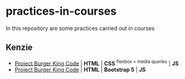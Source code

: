 # practices-in-courses
In this repository are some practices carried out in courses

## Kenzie
* [Project Burger King Code](https://projeto-bkb-code-css.rfldiasapp.repl.co/) | **HTML** | **CSS** <sup>flexbox + media queries</sup> | **JS**
* [Project Burger King Code](https://projeto-bkb-code-bootstrap.rfldiasapp.repl.co/) | **HTML** | **Bootstrap 5** | **JS**

